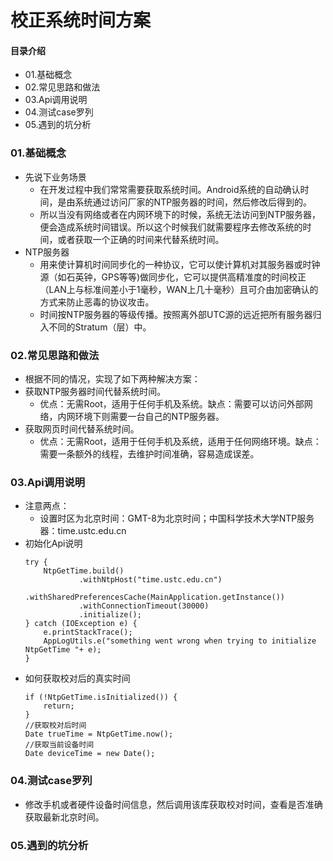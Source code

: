 # 校正系统时间方案
#### 目录介绍
- 01.基础概念
- 02.常见思路和做法
- 03.Api调用说明
- 04.测试case罗列
- 05.遇到的坑分析



### 01.基础概念
- 先说下业务场景
    - 在开发过程中我们常常需要获取系统时间。Android系统的自动确认时间，是由系统通过访问厂家的NTP服务器的时间，然后修改后得到的。
    - 所以当没有网络或者在内网环境下的时候，系统无法访问到NTP服务器，便会造成系统时间错误。所以这个时候我们就需要程序去修改系统的时间，或者获取一个正确的时间来代替系统时间。
- NTP服务器
    - 用来使计算机时间同步化的一种协议，它可以使计算机对其服务器或时钟源（如石英钟，GPS等等)做同步化，它可以提供高精准度的时间校正（LAN上与标准间差小于1毫秒，WAN上几十毫秒）且可介由加密确认的方式来防止恶毒的协议攻击。
    - 时间按NTP服务器的等级传播。按照离外部UTC源的远近把所有服务器归入不同的Stratum（层）中。



### 02.常见思路和做法
- 根据不同的情况，实现了如下两种解决方案：
- 获取NTP服务器时间代替系统时间。
    - 优点：无需Root，适用于任何手机及系统。缺点：需要可以访问外部网络，内网环境下则需要一台自己的NTP服务器。
- 获取网页时间代替系统时间。
    - 优点：无需Root，适用于任何手机及系统，适用于任何网络环境。缺点：需要一条额外的线程，去维护时间准确，容易造成误差。



### 03.Api调用说明
- 注意两点：
    - 设置时区为北京时间：GMT-8为北京时间；中国科学技术大学NTP服务器：time.ustc.edu.cn
- 初始化Api说明
    ```
    try {
        NtpGetTime.build()
                .withNtpHost("time.ustc.edu.cn")
                .withSharedPreferencesCache(MainApplication.getInstance())
                .withConnectionTimeout(30000)
                .initialize();
    } catch (IOException e) {
        e.printStackTrace();
        AppLogUtils.e("something went wrong when trying to initialize NtpGetTime "+ e);
    }
    ```
- 如何获取校对后的真实时间
    ```
    if (!NtpGetTime.isInitialized()) {
        return;
    }
    //获取校对后时间
    Date trueTime = NtpGetTime.now();
    //获取当前设备时间
    Date deviceTime = new Date();
    ```


### 04.测试case罗列
- 修改手机或者硬件设备时间信息，然后调用该库获取校对时间，查看是否准确获取最新北京时间。


### 05.遇到的坑分析





